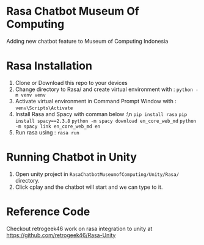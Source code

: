 # Rasa Chatbot Museum Of Computing
Adding new chatbot feature to Museum of Computing Indonesia
# Rasa Installation
1. Clone or Download this repo to your devices
2. Change directory to Rasa/ and create virtual environment with : 
   `python -m venv venv`
4. Activate virtual environment in Command Prompt Window with : 
   `venv\Scripts\Activate`
5. Install Rasa and Spacy with comman below :\n
   `pip install rasa`
   `pip install spacy==2.3.8`
   `python -m spacy download en_core_web_md`
   `python -m spacy link en_core_web_md en`
6. Run rasa using :
   `rasa run` 
# Running Chatbot in Unity
1. Open unity project in `RasaChatbotMuseumofComputing/Unity/Rasa/` directory.
2. Click cplay and the chatbot will start and we can type to it.
# Reference Code
Checkout retrogeek46 work on rasa integration to unity at https://github.com/retrogeek46/Rasa-Unity
